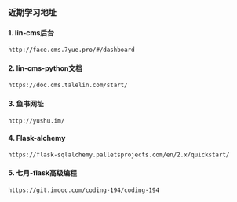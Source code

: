 ### 近期学习地址

#### 1. lin-cms后台

```
http://face.cms.7yue.pro/#/dashboard
```

#### 2. lin-cms-python文档

```
https://doc.cms.talelin.com/start/
```

#### 3. 鱼书网址

```
http://yushu.im/
```

#### 4. Flask-alchemy

```
https://flask-sqlalchemy.palletsprojects.com/en/2.x/quickstart/
```

#### 5.  七月-flask高级编程

```
https://git.imooc.com/coding-194/coding-194
```



